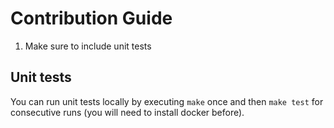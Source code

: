 # Contribution Guide

1. Make sure to include unit tests

## Unit tests

You can run unit tests locally by executing `make` once
and then `make test` for consecutive runs (you will need to install docker before).
